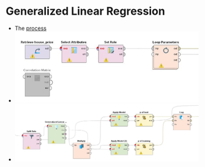 # Generalized Linear Regression
* The [process](https://github.com/xbwei/machine_learning_in_rapidminer/blob/master/generalized_regression/generalized_regression.xml)
*  <img src="generalized_regression_1.JPG" width="700">
*  <img src="generalized_regression_2.JPG" width="700">

